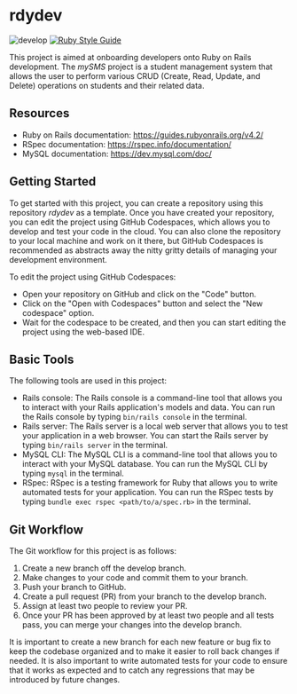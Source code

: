 # rdydev
![develop](https://github.com/m0xfff/rdydev/actions/workflows/rspec.yml/badge.svg?branch=develop)
[![Ruby Style Guide](https://img.shields.io/badge/code_style-standard-brightgreen.svg)](https://github.com/testdouble/standard)

This project is aimed at onboarding developers onto Ruby on Rails development. The *mySMS* project is a student management system that allows the user to perform various CRUD (Create, Read, Update, and Delete) operations on students and their related data.

## Resources
- Ruby on Rails documentation: https://guides.rubyonrails.org/v4.2/
- RSpec documentation: https://rspec.info/documentation/
- MySQL documentation: https://dev.mysql.com/doc/

## Getting Started
To get started with this project, you can create a repository using this repository *rdydev* as a template. Once you have created your repository, you can edit the project using GitHub Codespaces, which allows you to develop and test your code in the cloud. You can also clone the repository to your local machine and work on it there, but GitHub Codespaces is recommended as abstracts away the nitty gritty details of managing your development environment.

To edit the project using GitHub Codespaces:

- Open your repository on GitHub and click on the "Code" button.
- Click on the "Open with Codespaces" button and select the "New codespace" option.
- Wait for the codespace to be created, and then you can start editing the project using the web-based IDE.

## Basic Tools
The following tools are used in this project:

- Rails console: The Rails console is a command-line tool that allows you to interact with your Rails application's models and data. You can run the Rails console by typing `bin/rails console` in the terminal.
- Rails server: The Rails server is a local web server that allows you to test your application in a web browser. You can start the Rails server by typing `bin/rails server` in the terminal.
- MySQL CLI: The MySQL CLI is a command-line tool that allows you to interact with your MySQL database. You can run the MySQL CLI by typing `mysql` in the terminal.
- RSpec: RSpec is a testing framework for Ruby that allows you to write automated tests for your application. You can run the RSpec tests by typing `bundle exec rspec <path/to/a/spec.rb>` in the terminal.

## Git Workflow
The Git workflow for this project is as follows:

1. Create a new branch off the develop branch.
2. Make changes to your code and commit them to your branch.
3. Push your branch to GitHub.
4. Create a pull request (PR) from your branch to the develop branch.
5. Assign at least two people to review your PR.
6. Once your PR has been approved by at least two people and all tests pass, you can merge your changes into the develop branch.

It is important to create a new branch for each new feature or bug fix to keep the codebase organized and to make it easier to roll back changes if needed. It is also important to write automated tests for your code to ensure that it works as expected and to catch any regressions that may be introduced by future changes.
